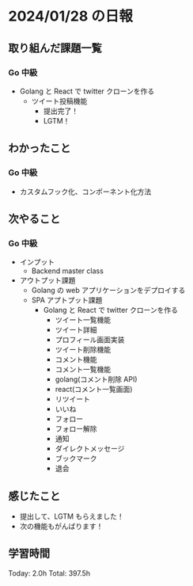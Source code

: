 # 2024/01/28 の日報

## 取り組んだ課題一覧

### Go 中級

- Golang と React で twitter クローンを作る
  - ツイート投稿機能
    - 提出完了！
    - LGTM！

## わかったこと

### Go 中級

- カスタムフック化、コンポーネント化方法

## 次やること

### Go 中級

- インプット
  - Backend master class
- アウトプット課題
  - Golang の web アプリケーションをデプロイする
  - SPA アプトプット課題
    - Golang と React で twitter クローンを作る
      - ツイート一覧機能
      - ツイート詳細
      - プロフィール画面実装
      - ツイート削除機能
      - コメント機能
      - コメント一覧機能
      - golang(コメント削除 API)
      - react(コメント一覧画面)
      - リツイート
      - いいね
      - フォロー
      - フォロー解除
      - 通知
      - ダイレクトメッセージ
      - ブックマーク
      - 退会

## 感じたこと

- 提出して、LGTM もらえました！
- 次の機能もがんばります！

## 学習時間

Today: 2.0h
Total: 397.5h
